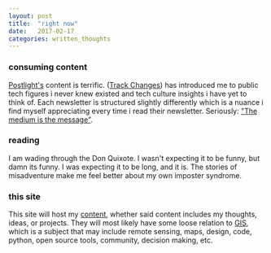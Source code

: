 ```yaml
---
layout: post
title:  "right now"
date:   2017-02-17
categories: written_thoughts
---
```


### consuming content

[Postlight's](https://www.postlight.com/) content is terrific. ([Track Changes](https://trackchanges.postlight.com/)) has introduced me to public tech figures i never knew existed and tech culture insights i have yet to think of. Each newsletter is structured slightly differently which is a nuance i find myself appreciating every time i read their newsletter. Seriously: ["The medium is the message"](https://en.wikipedia.org/wiki/The_medium_is_the_message).

### reading

I am wading through the Don Quixote. I wasn't expecting it to be funny, but damn its funny. I was expecting it to be long, and it is. The stories of misadventure make me feel better about my own imposter syndrome.

### this site

This site will host my [content](https://en.wikipedia.org/wiki/Content_(media)), whether said content includes my thoughts, ideas, or projects. They will most likely have some loose relation to [GIS](https://en.wikipedia.org/wiki/Geographic_information_system), which is a subject that may include remote sensing, maps, design, code, python, open source tools, community, decision making, etc.
